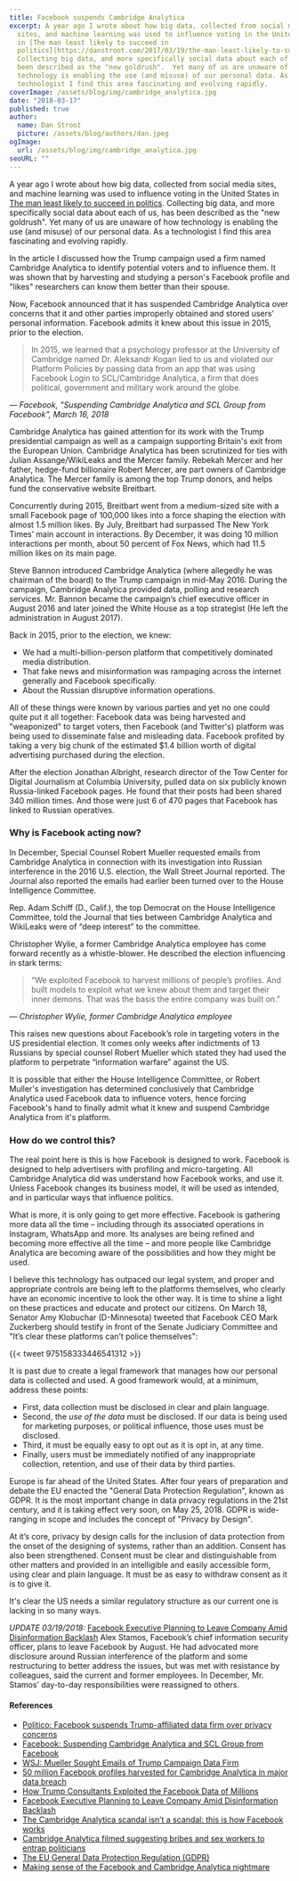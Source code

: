 ```yaml
---
title: Facebook suspends Cambridge Analytica
excerpt: A year ago I wrote about how big data, collected from social media
  sites, and machine learning was used to influence voting in the United States
  in [The man least likely to succeed in
  politics](https://danstroot.com/2017/03/19/the-man-least-likely-to-succeed-in-politics/).
  Collecting big data, and more specifically social data about each of us, has
  been described as the "new goldrush".  Yet many of us are unaware of how
  technology is enabling the use (and misuse) of our personal data. As a
  technologist I find this area fascinating and evolving rapidly.
coverImage: /assets/blog/img/cambridge_analytica.jpg
date: "2018-03-17"
published: true
author:
  name: Dan Stroot
  picture: /assets/blog/authors/dan.jpeg
ogImage:
  url: /assets/blog/img/cambridge_analytica.jpg
seoURL: ""
---
```


A year ago I wrote about how big data, collected from social media sites, and machine learning was used to influence voting in the United States in [The man least likely to succeed in politics](https://danstroot.com/2017/03/19/the-man-least-likely-to-succeed-in-politics/). Collecting big data, and more specifically social data about each of us, has been described as the "new goldrush".  Yet many of us are unaware of how technology is enabling the use (and misuse) of our personal data. As a technologist I find this area fascinating and evolving rapidly.

In the article I discussed how the Trump campaign used a firm named Cambridge Analytica to identify potential voters and to influence them. It was shown that by harvesting and studying a person's Facebook profile and "likes" researchers can know them better than their spouse. 

Now, Facebook announced that it has suspended Cambridge Analytica over concerns that it and other parties improperly obtained and stored users' personal information. Facebook admits it knew about this issue in 2015, prior to the election.  

> In 2015, we learned that a psychology professor at the University of Cambridge named Dr. Aleksandr Kogan lied to us and violated our Platform Policies by passing data from an app that was using Facebook Login to SCL/Cambridge Analytica, a firm that does political, government and military work around the globe. 
<div class="bqfoot"><cite>&mdash; Facebook, "Suspending Cambridge Analytica and SCL Group from Facebook", March 16, 2018</div></cite>

Cambridge Analytica has gained attention for its work with the Trump presidential campaign as well as a campaign supporting Britain's exit from the European Union. Cambridge Analytica has been scrutinized for ties with Julian Assange/WikiLeaks and the Mercer family. Rebekah Mercer and her father, hedge-fund billionaire Robert Mercer, are part owners of Cambridge Analytica. The Mercer family is among the top Trump donors, and helps fund the conservative website Breitbart.

Concurrently during 2015, Breitbart went from a medium-sized site with a small Facebook page of 100,000 likes into a force shaping the election with almost 1.5 million likes. By July, Breitbart had surpassed The New York Times’ main account in interactions. By December, it was doing 10 million interactions per month, about 50 percent of Fox News, which had 11.5 million likes on its main page. 

Steve Bannon introduced Cambridge Analytica (where allegedly he was chairman of the board) to the Trump campaign in mid-May 2016. During the campaign, Cambridge Analytica provided data, polling and research services. Mr. Bannon became the campaign’s chief executive officer in August 2016 and later joined the White House as a top strategist (He left the administration in August 2017).

Back in 2015, prior to the election, we knew:

* We had a multi-billion-person platform that competitively dominated media distribution. 
* That fake news and misinformation was rampaging across the internet generally and Facebook specifically. 
* About the Russian disruptive information operations. 

All of these things were known by various parties and yet no one could quite put it all together: Facebook data was being harvested and "weaponized" to target voters, then Facebook (and Twitter's) platform was being used to disseminate false and misleading data. Facebook profited by taking a very big chunk of the estimated $1.4 billion worth of digital advertising purchased during the election. 

After the election Jonathan Albright, research director of the Tow Center for Digital Journalism at Columbia University, pulled data on six publicly known Russia-linked Facebook pages. He found that their posts had been shared 340 million times. And those were just 6 of 470 pages that Facebook has linked to Russian operatives.

### Why is Facebook acting now?

In December, Special Counsel Robert Mueller requested emails from Cambridge Analytica in connection with its investigation into Russian interference in the 2016 U.S. election, the Wall Street Journal reported. The Journal also reported the emails had earlier been turned over to the House Intelligence Committee. 

Rep. Adam Schiff (D., Calif.), the top Democrat on the House Intelligence Committee, told the Journal that ties between Cambridge Analytica and WikiLeaks were of “deep interest” to the committee. 

Christopher Wylie, a former Cambridge Analytica employee has come forward recently as a whistle-blower.  He described the election influencing in stark terms:

>“We exploited Facebook to harvest millions of people’s profiles. And built models to exploit what we knew about them and target their inner demons. That was the basis the entire company was built on.”
<div class="bqfoot"><cite>&mdash; Christopher Wylie, former Cambridge Analytica employee</div></cite>

This raises new questions about Facebook’s role in targeting voters in the US presidential election. It comes only weeks after indictments of 13 Russians by special counsel Robert Mueller which stated they had used the platform to perpetrate “information warfare” against the US. 

It is possible that either the House Intelligence Committee, or Robert Muller's investigation has determined conclusively that Cambridge Analytica used Facebook data to influence voters, hence forcing Facebook's hand to finally admit what it knew and suspend Cambridge Analytica from it's platform.

### How do we control this?

The real point here is this is how Facebook is designed to work. Facebook is designed to help advertisers with profiling and micro-targeting. All Cambridge Analytica did was understand how Facebook works, and use it. Unless Facebook changes its business model, it will be used as intended, and in particular ways that influence politics.

What is more, it is only going to get more effective. Facebook is gathering more data all the time – including through its associated operations in Instagram, WhatsApp and more. Its analyses are being refined and becoming more effective all the time – and more people like Cambridge Analytica are becoming aware of the possibilities and how they might be used.

I believe this technology has outpaced our legal system, and proper and appropriate controls are being left to the platforms themselves, who clearly have an economic incentive to look the other way. It is time to shine a light on these practices and educate and protect our citizens. On March 18, Senator Amy Klobuchar (D-Minnesota) tweeted that Facebook CEO Mark Zuckerberg should testify in front of the Senate Judiciary Committee and "It’s clear these platforms can’t police themselves":

{{< tweet 975158333446541312 >}}

It is past due to create a legal framework that manages how our personal data is collected and used. A good framework would, at a minimum, address these points:

* First, data collection must be disclosed in clear and plain language. 
* Second, the *use of the data* must be disclosed. If our data is being used for marketing purposes, or political influence, those uses must be disclosed.
* Third, it must be equally easy to opt out as it is opt in, at any time.
* Finally, users must be immediately notified of any inappropriate collection, retention, and use of their data by third parties.

Europe is far ahead of the United States. After four years of preparation and debate the EU enacted the "General Data Protection Regulation", known as GDPR. It is the most important change in data privacy regulations in the 21st century, and it is taking effect very soon, on May 25, 2018. GDPR is wide-ranging in scope and includes the concept of "Privacy by Design".

At it’s core, privacy by design calls for the inclusion of data protection from the onset of the designing of systems, rather than an addition. Consent has also been strengthened. Consent must be clear and distinguishable from other matters and provided in an intelligible and easily accessible form, using clear and plain language. It must be as easy to withdraw consent as it is to give it.​

It's clear the US needs a similar regulatory structure as our current one is lacking in so many ways.

*UPDATE 03/19/2018:* [Facebook Executive Planning to Leave Company Amid Disinformation Backlash](https://www.nytimes.com/2018/03/19/technology/facebook-alex-stamos.html?hp&action=click&pgtype=Homepage&clickSource=story-heading&module=first-column-region&region=top-news&WT.nav=top-news) Alex Stamos, Facebook’s chief information security officer, plans to leave Facebook by August. He had advocated more disclosure around Russian interference of the platform and some restructuring to better address the issues, but was met with resistance by colleagues, said the current and former employees. In December, Mr. Stamos’ day-to-day responsibilities were reassigned to others.

#### References

* [Politico: Facebook suspends Trump-affiliated data firm over privacy concerns](https://www.politico.com/story/2018/03/16/facebook-cambridge-analytica-suspended-trump-campaign-468692?cid=apn)
* [Facebook: Suspending Cambridge Analytica and SCL Group from Facebook](https://newsroom.fb.com/news/2018/03/suspending-cambridge-analytica/)
* [WSJ: Mueller Sought Emails of Trump Campaign Data Firm](https://www.wsj.com/articles/mueller-sought-emails-of-trump-campaign-data-firm-1513296899)
* [50 million Facebook profiles harvested for Cambridge Analytica in major data breach](https://www.theguardian.com/news/2018/mar/17/cambridge-analytica-facebook-influence-us-election)
* [How Trump Consultants Exploited the Facebook Data of Millions](https://www.nytimes.com/2018/03/17/us/politics/cambridge-analytica-trump-campaign.html)
* [Facebook Executive Planning to Leave Company Amid Disinformation Backlash](https://www.nytimes.com/2018/03/19/technology/facebook-alex-stamos.html?hp&action=click&pgtype=Homepage&clickSource=story-heading&module=first-column-region&region=top-news&WT.nav=top-news)
* [The Cambridge Analytica scandal isn’t a scandal: this is how Facebook works](https://www.independent.co.uk/voices/camridge-analytica-scandal-how-facebook-works-harvesting-data-politics-trump-brexit-a8264051.html)
* [Cambridge Analytica filmed suggesting bribes and sex workers to entrap politicians](https://www.channel4.com/news/cambridge-analytica-revealed-trumps-election-consultants-filmed-saying-they-use-bribes-and-sex-workers-to-entrap-politicians-investigation)
* [The EU General Data Protection Regulation (GDPR)](https://www.eugdpr.org/eugdpr.org.html)
* [Making sense of the Facebook and Cambridge Analytica nightmare](https://www.engadget.com/amp/2018/03/19/facebook-and-cambridge-analytica-nightmare/)

